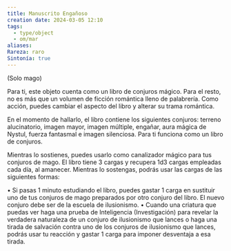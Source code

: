 ```yaml
---
title: Manuscrito Engañoso
creation date: 2024-03-05 12:10
tags:
  - type/object
  - om/mar
aliases: 
Rareza: raro
Sintonía: true
---
```

(Solo mago)

Para ti, este objeto cuenta como un libro de conjuros mágico. Para el resto, no es más que un volumen de ficción romántica lleno de palabrería. Como acción, puedes cambiar el aspecto del libro y alterar su trama romántica.

En el momento de hallarlo, el libro contiene los siguientes conjuros: terreno alucinatorio, imagen mayor, imagen múltiple, engañar, aura mágica de Nystul, fuerza fantasmal e imagen silenciosa. Para ti funciona como un libro de conjuros.

Mientras lo sostienes, puedes usarlo como canalizador mágico para tus conjuros de mago.
El libro tiene 3 cargas y recupera 1d3 cargas empleadas cada día, al amanecer. Mientras lo sostengas, podrás usar las cargas de las siguientes formas:

• Si pasas 1 minuto estudiando el libro, puedes gastar 1 carga en sustituir uno de tus conjuros de mago preparados por otro conjuro del libro. El nuevo conjuro debe ser de la escuela de ilusionismo.
• Cuando una criatura que puedas ver haga una prueba de Inteligencia (Investigación) para revelar la verdadera naturaleza de un conjuro de ilusionismo que lances o haga una tirada de salvación contra uno de los conjuros de ilusionismo que lances, podrás usar tu reacción y gastar 1 carga para imponer desventaja a esa tirada.